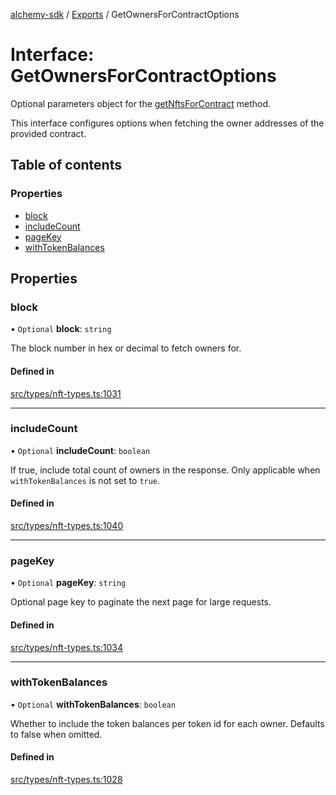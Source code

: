 [alchemy-sdk](../README.md) / [Exports](../modules.md) / GetOwnersForContractOptions

# Interface: GetOwnersForContractOptions

Optional parameters object for the [getNftsForContract](../classes/NftNamespace.md#getnftsforcontract) method.

This interface configures options when fetching the owner addresses of the
provided contract.

## Table of contents

### Properties

- [block](GetOwnersForContractOptions.md#block)
- [includeCount](GetOwnersForContractOptions.md#includecount)
- [pageKey](GetOwnersForContractOptions.md#pagekey)
- [withTokenBalances](GetOwnersForContractOptions.md#withtokenbalances)

## Properties

### block

• `Optional` **block**: `string`

The block number in hex or decimal to fetch owners for.

#### Defined in

[src/types/nft-types.ts:1031](https://github.com/alchemyplatform/alchemy-sdk-js/blob/8f119ad1/src/types/nft-types.ts#L1031)

___

### includeCount

• `Optional` **includeCount**: `boolean`

If true, include total count of owners in the response. Only applicable
when `withTokenBalances` is not set to `true`.

#### Defined in

[src/types/nft-types.ts:1040](https://github.com/alchemyplatform/alchemy-sdk-js/blob/8f119ad1/src/types/nft-types.ts#L1040)

___

### pageKey

• `Optional` **pageKey**: `string`

Optional page key to paginate the next page for large requests.

#### Defined in

[src/types/nft-types.ts:1034](https://github.com/alchemyplatform/alchemy-sdk-js/blob/8f119ad1/src/types/nft-types.ts#L1034)

___

### withTokenBalances

• `Optional` **withTokenBalances**: `boolean`

Whether to include the token balances per token id for each owner. Defaults
to false when omitted.

#### Defined in

[src/types/nft-types.ts:1028](https://github.com/alchemyplatform/alchemy-sdk-js/blob/8f119ad1/src/types/nft-types.ts#L1028)
